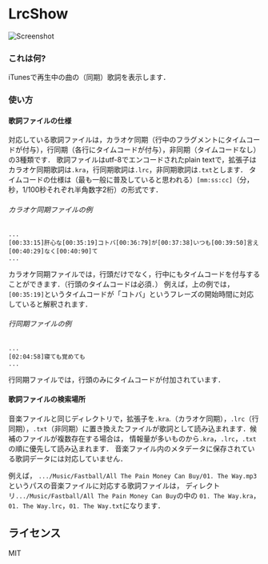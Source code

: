 # LrcShow

![Screenshot](https://raw.github.com/wiki/mkyt/LrcShow/images/ss.jpg)

### これは何?
iTunesで再生中の曲の（同期）歌詞を表示します．


### 使い方

#### 歌詞ファイルの仕様

対応している歌詞ファイルは，カラオケ同期（行中のフラグメントにタイムコードが付与），行同期（各行にタイムコードが付与），非同期（タイムコードなし）の3種類です．
歌詞ファイルはutf-8でエンコードされたplain textで，拡張子はカラオケ同期歌詞は`.kra`，行同期歌詞は`.lrc`，非同期歌詞は`.txt`とします．
タイムコードの仕様は（最も一般に普及していると思われる）`[mm:ss:cc]`（分，秒，1/100秒それぞれ半角数字2桁）の形式です．

###### カラオケ同期ファイルの例

```
...
[00:33:15]肝心な[00:35:19]コトバ[00:36:79]が[00:37:38]いつも[00:39:50]言え[00:40:29]なく[00:40:90]て
...
```

カラオケ同期ファイルでは，行頭だけでなく，行中にもタイムコードを付与することができます．（行頭のタイムコードは必須．）
例えば，上の例では，`[00:35:19]`というタイムコードが「コトバ」というフレーズの開始時間に対応していると解釈されます．


###### 行同期ファイルの例

```
...
[02:04:58]寝ても覚めても
...
```

行同期ファイルでは，行頭のみにタイムコードが付加されています．


#### 歌詞ファイルの検索場所

音楽ファイルと同じディレクトリで，拡張子を`.kra`.（カラオケ同期），`.lrc`（行同期），`.txt`（非同期）に置き換えたファイルが歌詞として読み込まれます．候補のファイルが複数存在する場合は，
情報量が多いものから`.kra`，`.lrc`，`.txt`の順に優先して読み込まれます．
音楽ファイル内のメタデータに保存されている歌詞データには対応していません．

例えば，
`.../Music/Fastball/All The Pain Money Can Buy/01. The Way.mp3`
というパスの音楽ファイルに対応する歌詞ファイルは，
ディレクトリ`.../Music/Fastball/All The Pain Money Can Buy`の中の
`01. The Way.kra`，`01. The Way.lrc`，`01. The Way.txt`になります．


## ライセンス
MIT

